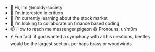 - 👋 Hi, I’m @moldy-society
- 👀 I’m interested in critters
- 🌱 I’m currently learning about the stock market
- 💞️ I’m looking to collaborate on finance based coding
- 📫 How to reach me messenger pigeon
  😄 Pronouns: ur/m0m
- ⚡ Fun fact: if god wanted a symphony with all his creations, beetles would be the largest section. perhaps brass or woodwinds

<!---
moldy-society/moldy-society is a ✨ special ✨ repository because its `README.md` (this file) appears on your GitHub profile.
You can click the Preview link to take a look at your changes.
--->

